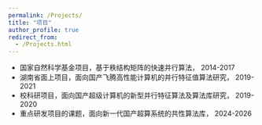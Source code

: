 ```yaml
---
permalink: /Projects/
title: "项目"
author_profile: true
redirect_from: 
  - /Projects.html
---
```


- 国家自然科学基金项目，基于秩结构矩阵的快速并行算法， 2014-2017
- 湖南省面上项目，面向国产飞腾高性能计算机的并行特征值算法研究， 2019-2021
- 校科研项目，面向国产超级计算机的新型并行特征算法及算法库研究， 2019-2020
- 重点研发项目的课题，面向新一代国产超算系统的共性算法库， 2024-2026


